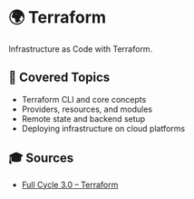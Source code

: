 # 🌍 Terraform

Infrastructure as Code with Terraform.

## 📘 Covered Topics

- Terraform CLI and core concepts  
- Providers, resources, and modules  
- Remote state and backend setup  
- Deploying infrastructure on cloud platforms

## 🎓 Sources

- [Full Cycle 3.0 – Terraform](https://fullcycle.com.br)
